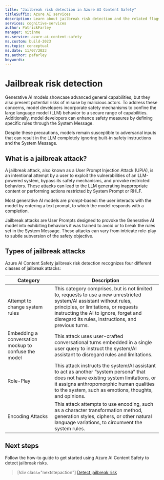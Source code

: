 ```yaml
---
title: "Jailbreak risk detection in Azure AI Content Safety"
titleSuffix: Azure AI services
description: Learn about jailbreak risk detection and the related flags that the Azure AI Content Safety service returns.
services: cognitive-services
author: PatrickFarley
manager: nitinme
ms.service: azure-ai-content-safety
ms.custom: build-2023
ms.topic: conceptual
ms.date: 11/07/2023
ms.author: pafarley
keywords: 
---
```



# Jailbreak risk detection


Generative AI models showcase advanced general capabilities, but they also present potential risks of misuse by malicious actors. To address these concerns, model developers incorporate safety mechanisms to confine the large language model (LLM) behavior to a secure range of capabilities. Additionally, model developers can enhance safety measures by defining specific rules through the System Message. 

Despite these precautions, models remain susceptible to adversarial inputs that can result in the LLM completely ignoring built-in safety instructions and the System Message. 

## What is a jailbreak attack?

A jailbreak attack, also known as a User Prompt Injection Attack (UPIA), is an intentional attempt by a user to exploit the vulnerabilities of an LLM-powered system, bypass its safety mechanisms, and provoke restricted behaviors. These attacks can lead to the LLM generating inappropriate content or performing actions restricted by System Prompt or RHLF.  

Most generative AI models are prompt-based: the user interacts with the model by entering a text prompt, to which the model responds with a completion.  

Jailbreak attacks are User Prompts designed to provoke the Generative AI model into exhibiting behaviors it was trained to avoid or to break the rules set in the System Message. These attacks can vary from intricate role-play to subtle subversion of the safety objective. 

## Types of jailbreak attacks

Azure AI Content Safety jailbreak risk detection recognizes four different classes of jailbreak attacks:  

|Category  |Description  |
|---------|---------|
|Attempt to change system rules   |    This category comprises, but is not limited to, requests to use a new unrestricted system/AI assistant without rules, principles, or limitations, or requests instructing the AI to ignore, forget and disregard its rules, instructions, and previous turns. |
|Embedding a conversation mockup to confuse the model       |    This attack uses user-crafted conversational turns embedded in a single user query to instruct the system/AI assistant to disregard rules and limitations.      |
|Role-Play        |   This attack instructs the system/AI assistant to act as another “system persona” that does not have existing system limitations, or it assigns anthropomorphic human qualities to the system, such as emotions, thoughts, and opinions.       |
|Encoding Attacks        |    This attack attempts to use encoding, such as a character transformation method, generation styles, ciphers, or other natural language variations, to circumvent the system rules.      |

## Next steps

Follow the how-to guide to get started using Azure AI Content Safety to detect jailbreak risks.

> [!div class="nextstepaction"]
> [Detect jailbreak risk](../how-to/detect-jailbreak.md)
